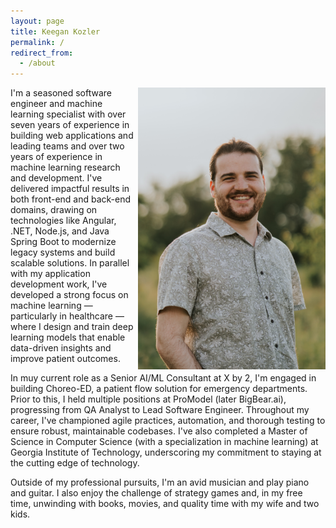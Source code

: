 ```yaml
---
layout: page
title: Keegan Kozler
permalink: /
redirect_from:
  - /about
---
```


<img src="/assets/me.jpg" alt="Keegan Kozler" align="right" width="300"/>

I'm a seasoned software engineer and machine learning specialist with over seven years of experience in building web applications and leading teams and over two years of experience in machine learning research and development. I've delivered impactful results in both front-end and back-end domains, drawing on technologies like Angular, .NET, Node.js, and Java Spring Boot to modernize legacy systems and build scalable solutions. In parallel with my application development work, I've developed a strong focus on machine learning — particularly in healthcare — where I design and train deep learning models that enable data-driven insights and improve patient outcomes.

In muy current role as a Senior AI/ML Consultant at X by 2, I'm engaged in building Choreo-ED, a patient flow solution for emergency departments. Prior to this, I held multiple positions at ProModel (later BigBear.ai), progressing from QA Analyst to Lead Software Engineer. Throughout my career, I've championed agile practices, automation, and thorough testing to ensure robust, maintainable codebases. I've also completed a Master of Science in Computer Science (with a specialization in machine learning) at Georgia Institute of Technology, underscoring my commitment to staying at the cutting edge of technology.

Outside of my professional pursuits, I'm an avid musician and play piano and guitar. I also enjoy the challenge of strategy games and, in my free time, unwinding with books, movies, and quality time with my wife and two kids. 
